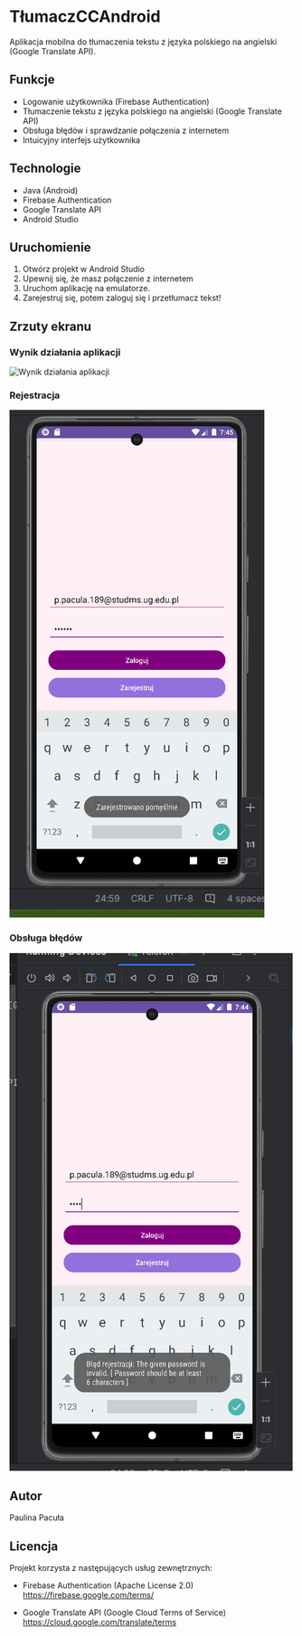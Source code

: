 # TłumaczCCAndroid

Aplikacja mobilna do tłumaczenia tekstu z języka polskiego na angielski (Google Translate API).

## Funkcje

- Logowanie użytkownika (Firebase Authentication)
- Tłumaczenie tekstu z języka polskiego na angielski (Google Translate API)
- Obsługa błędów i sprawdzanie połączenia z internetem
- Intuicyjny interfejs użytkownika

## Technologie

- Java (Android)
- Firebase Authentication
- Google Translate API
- Android Studio

## Uruchomienie

1. Otwórz projekt w Android Studio
2. Upewnij się, że masz połączenie z internetem
3. Uruchom aplikację na emulatorze.
4. Zarejestruj się, potem zaloguj się i przetłumacz tekst!

## Zrzuty ekranu

### Wynik działania aplikacji
![Wynik działania aplikacji](screenshots/wynikdziałaniaaplikacji.png)

### Rejestracja
![Rejestracja](screenshots/rejestracja.png)

### Obsługa błędów
![Obsługa błędów](screenshots/obslugabledu.png)

## Autor
Paulina Pacuła

## Licencja

Projekt korzysta z następujących usług zewnętrznych:

- Firebase Authentication (Apache License 2.0)  
  https://firebase.google.com/terms/

- Google Translate API (Google Cloud Terms of Service)  
  https://cloud.google.com/translate/terms
